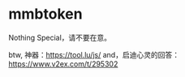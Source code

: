 # mmbtoken

Nothing Special，请不要在意。

btw, 神器：https://tool.lu/js/ 
and，启迪心灵的回答：https://www.v2ex.com/t/295302
